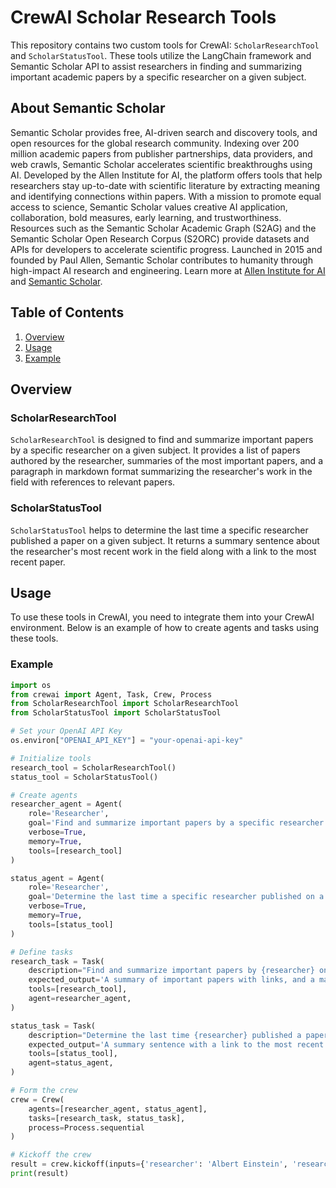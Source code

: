 # CrewAI Scholar Research Tools

This repository contains two custom tools for CrewAI: `ScholarResearchTool` and `ScholarStatusTool`. These tools utilize the LangChain framework and Semantic Scholar API to assist researchers in finding and summarizing important academic papers by a specific researcher on a given subject.

## About Semantic Scholar

Semantic Scholar provides free, AI-driven search and discovery tools, and open resources for the global research community. Indexing over 200 million academic papers from publisher partnerships, data providers, and web crawls, Semantic Scholar accelerates scientific breakthroughs using AI. Developed by the Allen Institute for AI, the platform offers tools that help researchers stay up-to-date with scientific literature by extracting meaning and identifying connections within papers. With a mission to promote equal access to science, Semantic Scholar values creative AI application, collaboration, bold measures, early learning, and trustworthiness. Resources such as the Semantic Scholar Academic Graph (S2AG) and the Semantic Scholar Open Research Corpus (S2ORC) provide datasets and APIs for developers to accelerate scientific progress. Launched in 2015 and founded by Paul Allen, Semantic Scholar contributes to humanity through high-impact AI research and engineering. Learn more at [Allen Institute for AI](https://allenai.org/) and [Semantic Scholar](https://www.semanticscholar.org/).

## Table of Contents

1. [Overview](#overview)
2. [Usage](#usage)
3. [Example](#example)

## Overview

### ScholarResearchTool

`ScholarResearchTool` is designed to find and summarize important papers by a specific researcher on a given subject. It provides a list of papers authored by the researcher, summaries of the most important papers, and a paragraph in markdown format summarizing the researcher's work in the field with references to relevant papers.

### ScholarStatusTool

`ScholarStatusTool` helps to determine the last time a specific researcher published a paper on a given subject. It returns a summary sentence about the researcher's most recent work in the field along with a link to the most recent paper.

## Usage

To use these tools in CrewAI, you need to integrate them into your CrewAI environment. Below is an example of how to create agents and tasks using these tools.

### Example

```python
import os
from crewai import Agent, Task, Crew, Process
from ScholarResearchTool import ScholarResearchTool
from ScholarStatusTool import ScholarStatusTool

# Set your OpenAI API Key
os.environ["OPENAI_API_KEY"] = "your-openai-api-key"

# Initialize tools
research_tool = ScholarResearchTool()
status_tool = ScholarStatusTool()

# Create agents
researcher_agent = Agent(
    role='Researcher',
    goal='Find and summarize important papers by a specific researcher on a given subject.',
    verbose=True,
    memory=True,
    tools=[research_tool]
)

status_agent = Agent(
    role='Researcher',
    goal='Determine the last time a specific researcher published on a given subject.',
    verbose=True,
    memory=True,
    tools=[status_tool]
)

# Define tasks
research_task = Task(
    description="Find and summarize important papers by {researcher} on {research_subject}.",
    expected_output='A summary of important papers with links, and a markdown formatted paragraph summarizing the work.',
    tools=[research_tool],
    agent=researcher_agent,
)

status_task = Task(
    description="Determine the last time {researcher} published a paper on {research_subject}.",
    expected_output='A summary sentence with a link to the most recent paper.',
    tools=[status_tool],
    agent=status_agent,
)

# Form the crew
crew = Crew(
    agents=[researcher_agent, status_agent],
    tasks=[research_task, status_task],
    process=Process.sequential
)

# Kickoff the crew
result = crew.kickoff(inputs={'researcher': 'Albert Einstein', 'research_subject': 'Electrodynamics of Moving Bodie'})
print(result)
```
